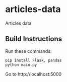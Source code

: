 # articles-data
Articles data

## Build Instructions

Run these commands:
```
pip install Flask, pandas
python main.py
```

Go to http://localhost:5000
